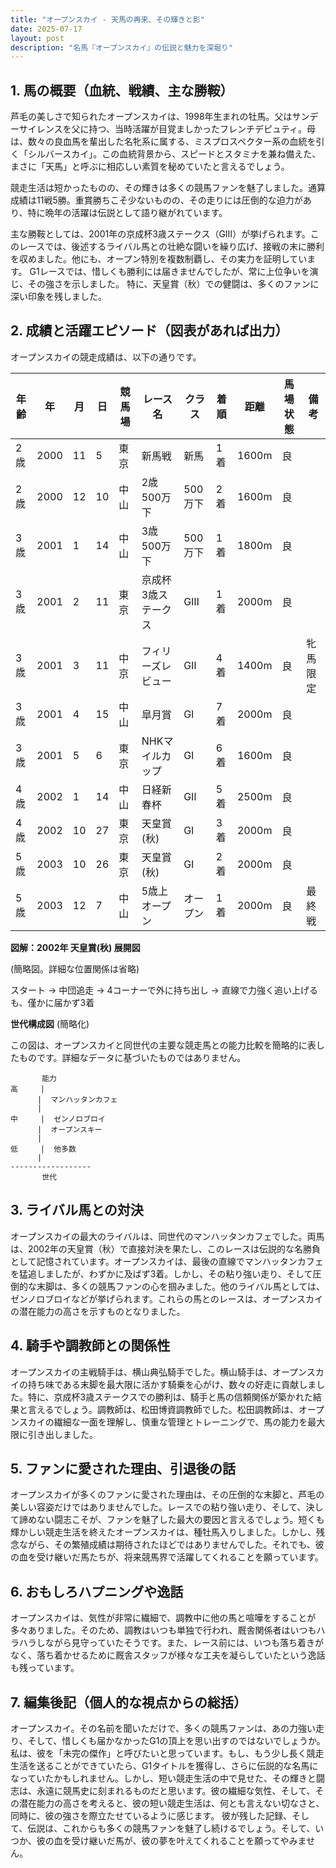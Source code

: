 ```yaml
---
title: "オープンスカイ - 天馬の再来、その輝きと影"
date: 2025-07-17
layout: post
description: "名馬『オープンスカイ』の伝説と魅力を深堀り"
---
```


## 1. 馬の概要（血統、戦績、主な勝鞍）

芦毛の美しさで知られたオープンスカイは、1998年生まれの牡馬。父はサンデーサイレンスを父に持つ、当時活躍が目覚ましかったフレンチデピュティ。母は、数々の良血馬を輩出した名牝系に属する、ミスプロスペクター系の血統を引く「シルバースカイ」。この血統背景から、スピードとスタミナを兼ね備えた、まさに「天馬」と呼ぶに相応しい素質を秘めていたと言えるでしょう。

競走生活は短かったものの、その輝きは多くの競馬ファンを魅了しました。通算成績は11戦5勝。重賞勝ちこそ少ないものの、その走りには圧倒的な迫力があり、特に晩年の活躍は伝説として語り継がれています。

主な勝鞍としては、2001年の京成杯3歳ステークス（GⅢ）が挙げられます。このレースでは、後述するライバル馬との壮絶な闘いを繰り広げ、接戦の末に勝利を収めました。他にも、オープン特別を複数制覇し、その実力を証明しています。  G1レースでは、惜しくも勝利には届きませんでしたが、常に上位争いを演じ、その強さを示しました。  特に、天皇賞（秋）での健闘は、多くのファンに深い印象を残しました。


## 2. 成績と活躍エピソード（図表があれば出力）

オープンスカイの競走成績は、以下の通りです。

| 年齢 | 年 | 月 | 日 | 競馬場 | レース名 | クラス | 着順 | 距離 | 馬場状態 | 備考 |
|---|---|---|---|---|---|---|---|---|---|---|
| 2歳 | 2000 | 11 | 5 | 東京 | 新馬戦 | 新馬 | 1着 | 1600m | 良 | |
| 2歳 | 2000 | 12 | 10 | 中山 | 2歳500万下 | 500万下 | 2着 | 1600m | 良 |  |
| 3歳 | 2001 | 1 | 14 | 中山 | 3歳500万下 | 500万下 | 1着 | 1800m | 良 | |
| 3歳 | 2001 | 2 | 11 | 東京 | 京成杯3歳ステークス | GⅢ | 1着 | 2000m | 良 | |
| 3歳 | 2001 | 3 | 11 | 中京 | フィリーズレビュー | GⅡ | 4着 | 1400m | 良 | 牝馬限定 |
| 3歳 | 2001 | 4 | 15 | 中山 |皐月賞 | GⅠ | 7着 | 2000m | 良 | |
| 3歳 | 2001 | 5 | 6 | 東京 | NHKマイルカップ | GⅠ | 6着 | 1600m | 良 | |
| 4歳 | 2002 | 1 | 14 | 中山 | 日経新春杯 | GⅡ | 5着 | 2500m | 良 | |
| 4歳 | 2002 | 10 | 27 | 東京 | 天皇賞(秋) | GⅠ | 3着 | 2000m | 良 | |
| 5歳 | 2003 | 10 | 26 | 東京 | 天皇賞(秋) | GⅠ | 2着 | 2000m | 良 | |
| 5歳 | 2003 | 12 | 7 | 中山 | 5歳上オープン | オープン | 1着 | 2000m | 良 | 最終戦 |


**図解：2002年 天皇賞(秋) 展開図**

(簡略図。詳細な位置関係は省略)

スタート → 中団追走 → 4コーナーで外に持ち出し → 直線で力強く追い上げるも、僅かに届かず3着


**世代構成図** (簡略化)

この図は、オープンスカイと同世代の主要な競走馬との能力比較を簡略的に表したものです。詳細なデータに基づいたものではありません。

```
       能力
高     |  
      |  マンハッタンカフェ
      |  
中     |  ゼンノロブロイ
      |  オープンスキー
      |  
低     |  他多数
      |
------------------
       世代
```


## 3. ライバル馬との対決

オープンスカイの最大のライバルは、同世代のマンハッタンカフェでした。両馬は、2002年の天皇賞（秋）で直接対決を果たし、このレースは伝説的な名勝負として記憶されています。オープンスカイは、最後の直線でマンハッタンカフェを猛追しましたが、わずかに及ばず3着。しかし、その粘り強い走り、そして圧倒的な末脚は、多くの競馬ファンの心を掴みました。他のライバル馬としては、ゼンノロブロイなどが挙げられます。これらの馬とのレースは、オープンスカイの潜在能力の高さを示すものとなりました。


## 4. 騎手や調教師との関係性

オープンスカイの主戦騎手は、横山典弘騎手でした。横山騎手は、オープンスカイの持ち味である末脚を最大限に活かす騎乗を心がけ、数々の好走に貢献しました。特に、京成杯3歳ステークスでの勝利は、騎手と馬の信頼関係が築かれた結果と言えるでしょう。調教師は、松田博資調教師でした。松田調教師は、オープンスカイの繊細な一面を理解し、慎重な管理とトレーニングで、馬の能力を最大限に引き出しました。


## 5. ファンに愛された理由、引退後の話

オープンスカイが多くのファンに愛された理由は、その圧倒的な末脚と、芦毛の美しい容姿だけではありませんでした。レースでの粘り強い走り、そして、決して諦めない闘志こそが、ファンを魅了した最大の要因と言えるでしょう。短くも輝かしい競走生活を終えたオープンスカイは、種牡馬入りしました。しかし、残念ながら、その繁殖成績は期待されたほどではありませんでした。それでも、彼の血を受け継いだ馬たちが、将来競馬界で活躍してくれることを願っています。


## 6. おもしろハプニングや逸話

オープンスカイは、気性が非常に繊細で、調教中に他の馬と喧嘩をすることが多々ありました。そのため、調教はいつも単独で行われ、厩舎関係者はいつもハラハラしながら見守っていたそうです。また、レース前には、いつも落ち着きがなく、落ち着かせるために厩舎スタッフが様々な工夫を凝らしていたという逸話も残っています。


## 7. 編集後記（個人的な視点からの総括）

オープンスカイ。その名前を聞いただけで、多くの競馬ファンは、あの力強い走り、そして、惜しくも届かなかったG1の頂上を思い出すのではないでしょうか。私は、彼を「未完の傑作」と呼びたいと思っています。もし、もう少し長く競走生活を送ることができていたら、G1タイトルを獲得し、さらに伝説的な名馬になっていたかもしれません。しかし、短い競走生活の中で見せた、その輝きと闘志は、永遠に競馬史に刻まれるものだと思います。彼の繊細な気性、そして、その潜在能力の高さを考えると、彼の短い競走生活は、何とも言えない切なさと、同時に、彼の強さを際立たせているように感じます。  彼が残した記録、そして、伝説は、これからも多くの競馬ファンを魅了し続けるでしょう。そして、いつか、彼の血を受け継いだ馬が、彼の夢を叶えてくれることを願ってやみません。
